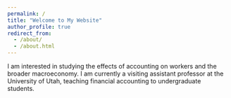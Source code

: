 ```yaml
---
permalink: /
title: "Welcome to My Website"
author_profile: true
redirect_from: 
  - /about/
  - /about.html
---
```


I am interested in studying the effects of accounting on workers and the broader macroeconomy. I am currently a visiting assistant professor at the University of Utah, teaching financial accounting to undergraduate students. 
